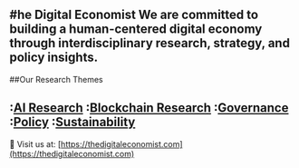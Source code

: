#he Digital Economist
We are committed to building a human-centered digital economy through interdisciplinary research, strategy, and policy insights.
---
##Our Research Themes

:[AI Research](https://github.com/The-Digital-Economist/ai-papers)
:[Blockchain Research](https://github.com/The-Digital-Economist/blockchain-papers)
:[Governance](https://github.com/The-Digital-Economist/governance-papers)
:[Policy](https://github.com/The-Digital-Economist/policy-papers)
:[Sustainability](https://github.com/The-Digital-Economist/sustainability-papers)
---
:link: Visit us at: [https://thedigitaleconomist.com](https://thedigitaleconomist.com)
